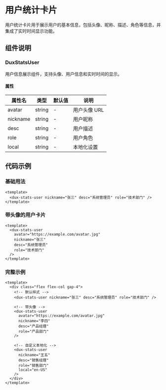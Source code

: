 # 用户统计卡片

用户统计卡片用于展示用户的基本信息，包括头像、昵称、描述、角色等信息，并集成了实时时间显示功能。

## 组件说明

### DuxStatsUser

用户信息展示组件，支持头像、用户信息和实时时间的显示。

#### 属性

| 属性名   | 类型   | 默认值 | 说明         |
| -------- | ------ | ------ | ------------ |
| avatar   | string | -      | 用户头像 URL |
| nickname | string | -      | 用户昵称     |
| desc     | string | -      | 用户描述     |
| role     | string | -      | 用户角色     |
| local    | string | -      | 本地化设置   |

## 代码示例

### 基础用法

```vue
<template>
  <dux-stats-user nickname="张三" desc="系统管理员" role="技术部门" />
</template>
```

### 带头像的用户卡片

```vue
<template>
  <dux-stats-user
    avatar="https://example.com/avatar.jpg"
    nickname="张三"
    desc="系统管理员"
    role="技术部门"
  />
</template>
```

### 完整示例

```vue
<template>
  <div class="flex flex-col gap-4">
    <!-- 默认样式 -->
    <dux-stats-user nickname="张三" desc="系统管理员" role="技术部门" />

    <!-- 带头像 -->
    <dux-stats-user
      avatar="https://example.com/avatar.jpg"
      nickname="李四"
      desc="产品经理"
      role="产品部门"
    />

    <!-- 自定义本地化 -->
    <dux-stats-user
      nickname="王五"
      desc="销售经理"
      role="销售部门"
      local="en-US"
    />
  </div>
</template>
```

